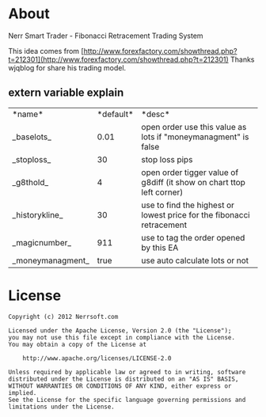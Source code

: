 # About

Nerr Smart Trader - Fibonacci Retracement Trading System 

This idea comes from [http://www.forexfactory.com/showthread.php?t=212301](http://www.forexfactory.com/showthread.php?t=212301)
Thanks wjqblog for share his trading model.

## extern variable explain ##
<table>
	<tr>
		<td>*name*</td>
		<td>*default*</td>
		<td>*desc*</td>
	</tr>
	<tr>
		<td>_baselots_</td>
		<td>0.01</td>
		<td>open order use this value as lots if "moneymanagment" is false </td>
	</tr>
	<tr>
		<td>_stoploss_</td>
		<td>30</td>
		<td>stop loss pips</td>
	</tr>
	<tr>
		<td>_g8thold_</td>
		<td>4</td>
		<td>open order tigger value of g8diff (it show on chart ttop left corner)</td>
	</tr>
	<tr>
		<td>_historykline_</td>
		<td>30</td>
		<td>use to find the highest or lowest price for the fibonacci retracement</td>
	</tr>
	<tr>
		<td>_magicnumber_</td>
		<td>911</td>
		<td>use to tag the order opened by this EA</td>
	</tr>
	<tr>
		<td>_moneymanagment_</td>
		<td>true</td>
		<td>use auto calculate lots or not</td>
	</tr>
</table>


# License

	Copyright (c) 2012 Nerrsoft.com

	Licensed under the Apache License, Version 2.0 (the "License");
	you may not use this file except in compliance with the License.
	You may obtain a copy of the License at

		http://www.apache.org/licenses/LICENSE-2.0

	Unless required by applicable law or agreed to in writing, software
	distributed under the License is distributed on an "AS IS" BASIS,
	WITHOUT WARRANTIES OR CONDITIONS OF ANY KIND, either express or implied.
	See the License for the specific language governing permissions and
	limitations under the License.